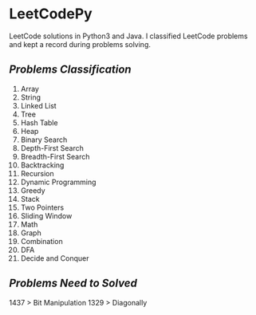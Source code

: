 # LeetCodePy
LeetCode solutions in Python3 and Java. I classified LeetCode problems and kept a record during problems solving.
## *Problems Classification*
1. Array
2. String
3. Linked List
4. Tree
5. Hash Table
6. Heap
7. Binary Search
8. Depth-First Search
9. Breadth-First Search
10. Backtracking
11. Recursion
12. Dynamic Programming
13. Greedy
14. Stack
15. Two Pointers
16. Sliding Window
16. Math
17. Graph
18. Combination
19. DFA
20. Decide and Conquer
## *Problems Need to Solved*
1437 > Bit Manipulation
1329 > Diagonally
